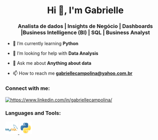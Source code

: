 <h1 align="center">Hi 👋, I'm Gabrielle</h1>
<h3 align="center">Analista de dados | Insights de Negócio | Dashboards |Business Intelligence (BI) | SQL | Business Analyst</h3>

- 🌱 I’m currently learning **Python**

- 🤝 I’m looking for help with **Data Analysis**

- 💬 Ask me about **Anything about data**

- 📫 How to reach me **gabriellecampolina@yahoo.com.br**

<h3 align="left">Connect with me:</h3>
<p align="left">
<a href="https://[linkedin.com/in/https://www.linkedin.com/in/gabriellecampolina/](https://www.linkedin.com/in/gabriellecampolina/)" target="blank"><img align="center" src="https://raw.githubusercontent.com/rahuldkjain/github-profile-readme-generator/master/src/images/icons/Social/linked-in-alt.svg" alt="https://www.linkedin.com/in/gabriellecampolina/" height="30" width="40" /></a>
</p>

<h3 align="left">Languages and Tools:</h3>
<p align="left"> <a href="https://www.mysql.com/" target="_blank" rel="noreferrer"> <img src="https://raw.githubusercontent.com/devicons/devicon/master/icons/mysql/mysql-original-wordmark.svg" alt="mysql" width="40" height="40"/> </a> <a href="https://www.python.org" target="_blank" rel="noreferrer"> <img src="https://raw.githubusercontent.com/devicons/devicon/master/icons/python/python-original.svg" alt="python" width="40" height="40"/> </a> </p>
